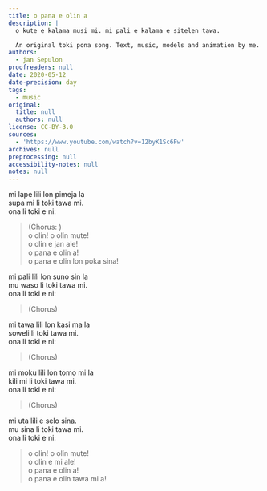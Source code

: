 ```yaml
---
title: o pana e olin a
description: |
  o kute e kalama musi mi. mi pali e kalama e sitelen tawa.

  An original toki pona song. Text, music, models and animation by me.
authors:
  - jan Sepulon
proofreaders: null
date: 2020-05-12
date-precision: day
tags:
  - music
original:
  title: null
  authors: null
license: CC-BY-3.0
sources:
  - 'https://www.youtube.com/watch?v=12byK1Sc6Fw'
archives: null
preprocessing: null
accessibility-notes: null
notes: null
---
```

mi lape lili lon pimeja la  
supa mi li toki tawa mi.  
ona li toki e ni:

> (Chorus: )  
> o olin! o olin mute!  
> o olin e jan ale!  
> o pana e olin a!  
> o pana e olin lon poka sina!

mi pali lili lon suno sin la  
mu waso li toki tawa mi.  
ona li toki e ni:

> (Chorus)

mi tawa lili lon kasi ma la  
soweli li toki tawa mi.  
ona li toki e ni:

> (Chorus)

mi moku lili lon tomo mi la  
kili mi li toki tawa mi.  
ona li toki e ni:

> (Chorus)

mi uta lili e selo sina.  
mu sina li toki tawa mi.  
ona li toki e ni:

> o olin! o olin mute!  
> o olin e mi ale!  
> o pana e olin a!  
> o pana e olin tawa mi a!
